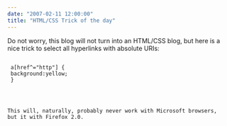 ```yaml
---
date: "2007-02-11 12:00:00"
title: "HTML/CSS Trick of the day"
---
```




Do not worry, this blog will not turn into an HTML/CSS blog, but here is a nice trick to select all hyperlinks with absolute URIs:

<code><br/>
a[href^="http"] {<br/>
background:yellow;<br/>
}<br/>
</code><code>

This will, naturally, probably never work with Microsoft browsers, but it with Firefox 2.0.</code>

